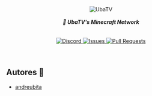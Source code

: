 <div align="center">
    <img src="https://i.imgur.com/ARphFte.png" align="center" alt="UbaTV">
    <br>
    <br>
    <strong><i>🍇 UbaTV's Minecraft Network</i></strong>
    <br>
    <br>
    <br>
    <a href="https://discord.gg/AJxFu2C">
        <img src="https://img.shields.io/discord/569643810263400481.svg?colorB=Blue&logo=discord&label=Discord&style=for-the-badge" alt="Discord">
    </a>
    <a href="https://github.com/UbaTV/uba-network/issues">
        <img src="https://img.shields.io/github/issues/UbaTV/uba-network.svg?style=for-the-badge&colorB=37f149" alt="Issues">
    </a>
    <a href="https://github.com/UbaTV/uba-network/pulls">
        <img src="https://img.shields.io/github/issues-pr/UbaTV/uba-network?style=for-the-badge&colorB=37f149" alt="Pull Requests">
    </a>
</div>
<br>
<br>

## Autores 🧔
- [andreubita](https://github.com/andreubita)